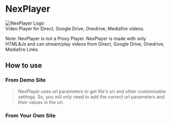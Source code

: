 # NexPlayer
![NexPlayer Logo](https://1.bp.blogspot.com/-xIt5VLgXDXM/YRTveHHNhgI/AAAAAAAAASU/__zayJAkDCEUNADX_nQxj_LPdZDd_QD4gCLcBGAsYHQ/s499/NexPlayer_Logo.png)  
Video Player for Direct, Google Drive, Onedrive, Mediafire videos.  

Note: NexPlayer is not a Proxy Player. NexPlayer is made with only HTML&Js and can stream/play videos from Direct, Google Drive, Onedrive, Mediafire Links.
## How to use
### From Demo Site
> NexPlayer uses url parameters to get file's url and other customisable settings. So, you will only need to add the correct url parameters and their values in the url.

### From Your Own Site
